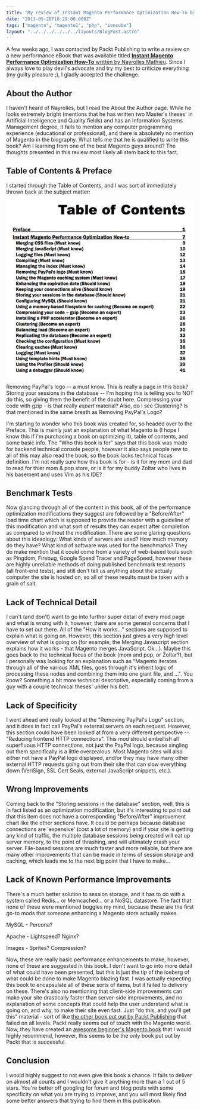 ```yaml
---
title: "My review of Instant Magento Performance Optimization How-To by Nayrolles Mathieu"
date: "2013-05-20T18:29:00.000Z"
tags: ["magento", "magento1", "php", "ioncube"]
layout: "../../../../../../layouts/BlogPost.astro"
---
```


A few weeks ago, I was contacted by Packt Publishing to write a review on a new performance eBook that was available titled <a href="http://www.packtpub.com/magento-performance-optimization-how-to/book" target="_blank">**Instant Magento Performance Optimization How-To** written by Nayrolles Mathieu</a>. Since I always love to play devil's advocate and try my best to criticize everything (my guilty pleasure ;), I gladly accepted the challenge.

## About the Author

I haven't heard of Nayrolles, but I read the About the Author page. While he looks extremely bright (mentions that he has written two Master's theses' in Artificial Intelligence and Quality fields) and has an Information Systems Management degree, it fails to mention any computer programming experience (educational or professional), and there is absolutely no mention of Magento in the biography. What tells me that he is qualified to write this book? Am I learning from one of the best Magento guys around? The thoughts presented in this review most likely all stem back to this fact.

## Table of Contents & Preface

I started through the Table of Contents, and I was sort of immediately thrown back at the subject matter:

![Table of Contents](table-of-contents.gif)

Removing PayPal's logo -- a must know. This is really a page in this book? Storing your sessions in the database -- I'm hoping this is telling you to NOT do this, so giving them the benefit of the doubt here. Compressing your code with gzip - is that really *expert* material? Also, do I see Clustering? Is that mentioned in the same breath as Removing PayPal's Logo?

I'm starting to wonder who this book was created for, so headed over to the Preface. This is mainly just an explanation of what Magento is (I hope I know this if i'm purchasing a book on optimizing it), table of contents, and some basic info. The "Who this book is for" says that this book was made for backend technical console people, however it also says people new to all of this may also read the book, so the book lacks technical focus definition. I'm not really sure how this book is for - is it for my mom and dad to read for thier mom & pop store, or is it for my buddy Zoltar who lives in his basement and uses Vim as his IDE?

## Benchmark Tests

Now glancing through all of the content in this book, all of the performance optimization modifications they suggest are followed by a "Before/After" load time chart which is supposed to provide the reader with a guideline of this modification and what sort of results they can expect after completion as compared to without the modification. There are some glaring questions about this ideaology: What kinds of servers are used? How much memory do they have? What kind of software was used for the benchmarks? They do make mention that it could come from a variety of web-based tools such as Pingdom, Firebug, Google Speed Tracer and PageSpeed, however these are highly unreliable methods of doing published benchmark test reports (all front-end tests), and still don't tell us anything about the actualy computer the site is hosted on, so all of these results must be taken with a grain of salt.

## Lack of Technical Detail

I can't (and don't) want to go into further super detail of every mod page and what is wrong with it, however, there are some general concerns that I have to set out there. All of the "How it works..." sections are supposed to explain what is going on. However, this section just gives a very high level overview of what is going on (for example, the Merging Javascript section explains how it works - that Magento merges JavaScript. Ok...). Maybe this goes back to the technical focus of the book (mom and pop, or Zoltar?), but I personally was looking for an explanation such as "Magento iterates through all of the various XML files, goes through it's inherit logic of processing these nodes and combining them into one giant file, and ...". You know? Something a bit more technical descriptive, especially coming from a guy with a couple technical theses' under his belt.

## Lack of Specificity

I went ahead and really looked at the "Removing PayPal's Logo" section, and it does in fact call PayPal's external servers on each request. However, this section could have been looked at from a very different perspective -- "Reducing frontend HTTP connections". This mod should embellish all superfluous HTTP connections, not just the PayPal logo, because singling out them specifically is a little overzealous. Most Magento sites will also either not have a PayPal logo displayed, and/or they may have many other external HTTP requests going out from their site that can slow everything down (VeriSign, SSL Cert Seals, external JavaScript snippets, etc.).

## Wrong Improvements

Coming back to the "Storing sessions in the database" section, well, this is in fact listed as an optimization modification, but it's interesting to point out that this item does not have a corresponding "Before/After" improvement chart like the other sections have. It could be perhaps because database connections are 'expensive' (cost a lot of memory) and if your site is getting any kind of traffic, the multiple database sessions being created will eat up server memory, to the point of thrashing, and will ultimately crash your server. File-based sessions are much faster and more reliable, but there are many other improvements that can be made in terms of session storage and caching, which leads me to the next big point that I have to make...

## Lack of Known Performance Improvements

There's a much better solution to session storage, and it has to do with a system called Redis... or Memcached... or a NoSQL datastore. The fact that none of these were mentioned boggles my mind, because these are the first go-to mods that someone enhancing a Magento store actually makes.

MySQL - Percona?

Apache - Lightspeed? Nginx?

Images - Sprites? Compression?

Now, these are really basic performance enhancements to make, however, none of these are suggested in this book. I don't want to go into more detail of what could have been presented, but this is just the tip of the iceberg of what could be done to make Magento blazing fast. I was actually expecting this book to encapsulate all of these sorts of items, but it failed to delivery on these. There's also no mentioning that client-side improvements can make your site drastically faster than server-side improvements, and no explanation of some concepts that could help the user understand what is going on, and why, to make their site even fast. Just "do this, and you'll get this" material - sort of like <a href="http://www.packtpub.com/magento-14-development-cookbook/book" target="_blank">the other book put out by Packt Publishing</a> that failed on all levels. Packt really seems out of touch with the Magento world. Now, they have created an <a href="http://www.packtpub.com/magento-beginners-guide/book" target="_blank">awesome beginner's Magento book</a> that I would highly recommend, however, this seems to be the only book put out by Packt that is successful.

## Conclusion

I would highly suggest to not even give this book a chance. It fails to deliver on almost all counts and I wouldn't give it anything more than a 1 out of 5 stars. You're better off googling for forum and blog posts with some specificity on what you are trying to improve, and you will most likely find some better answers that trying to find them in this publication.

